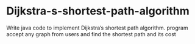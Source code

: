 # Dijkstra-s-shortest-path-algorithm
Write java code to implement Dijkstra’s shortest path algorithm. program accept any graph from users and find the shortest path and its cost
